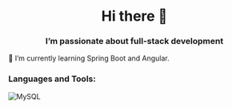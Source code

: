 <h1 align="center"> Hi there 👋 </h1>
<h3 align="center">I’m passionate about full-stack development</h3>

🌱 I’m currently learning Spring Boot and Angular.

<h3 align="left">Languages and Tools:</h3>

![MySQL](https://img.shields.io/badge/mysql-%2300f.svg?style=for-the-badge&logo=mysql&logoColor=white)


